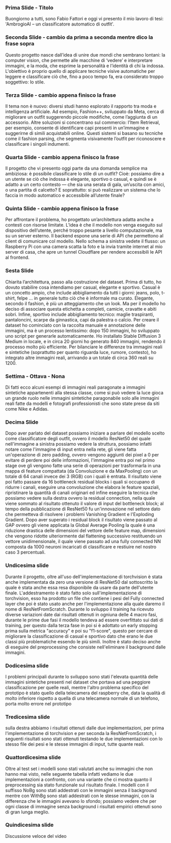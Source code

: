 ### Prima Slide - Titolo 
Buongiorno a tutti, sono Fabio Fattori e oggi vi presento il mio lavoro di tesi: 'AmbrogioAI – un classificatore automatico di outfit'.
### Seconda Slide - cambio da prima a seconda mentre dico la frase sopra
Questo progetto nasce dall’idea di unire due mondi che sembrano lontani: la computer vision, che permette alle macchine di ‘vedere’ e interpretare immagini, e la moda, che esprime la personalità e l’identità di chi la indossa. L'obiettivo è proprio quello di applicare tecniche visive automatiche per leggere e classificare ciò che, fino a poco tempo fa, era considerato troppo soggettivo: lo stile.
### Terza Slide - cambio appena finisco la frase
Il tema non è nuovo: diversi studi hanno esplorato il rapporto tra moda e intelligenza artificiale. Ad esempio, Fashion++, sviluppato da Meta, cerca di migliorare un outfit suggerendo piccole modifiche, come l’aggiunta di un accessorio.
Altre soluzioni si concentrano sul commercio: l’Item Retrieval, per esempio, consente di identificare capi presenti in un’immagine e suggerirne di simili acquistabili online. Questi sistemi si basano su tecniche come il fashion parsing, che segmenta visivamente l’outfit per riconoscere e classificare i singoli indumenti.
### Quarta Slide - cambio appena finisco la frase
Il progetto che vi presento oggi parte da una domanda semplice ma ambiziosa: è possibile classificare lo stile di un outfit?
Cioè: possiamo dire a un utente se ciò che indossa è elegante, sportivo o casual, e quindi se è adatto a un certo contesto — che sia una serata di gala, un’uscita con amici, o una partita di calcetto?
E soprattutto: si può realizzare un sistema che lo faccia in modo automatico e accessibile all’utente finale?
### Quinta Slide - cambio appena finisco la frase
Per affrontare il problema, ho progettato un’architettura adatta anche a contesti con risorse limitate. L’idea è che il modello non venga eseguito sul dispositivo dell’utente, perché troppo pesante a livello computazionale, ma su un server esterno.
Il backend espone una serie di API che permettono al client di comunicare col modello. Nello schema a sinistra vedete il flusso: un Raspberry Pi con una camera scatta la foto e la invia tramite internet al mio server di casa, che apre un tunnel Cloudflare per rendere accessibili le API al frontend.
### Sesta Slide
Chiarita l’architettura, passo alla costruzione del dataset. Prima di tutto, ho dovuto stabilire cosa intendiamo per casual, elegante e sportivo.
Casual è un concetto ampio, che include abbigliamento da tutti i giorni: jeans, polo, t-shirt, felpe ... in generale tutto ciò che è informale ma curato.
Elegante, secondo il fashion, è più un atteggiamento che un look. Ma per il modello ho deciso di associare questa etichetta a completi, camicie, cravatte e abiti sobri.
Infine, sportivo include abbigliamento tecnico: maglie traspiranti, pantaloncini, scarpe da ginnastica, capi da palestra o calcio.
Per creare il dataset ho cominciato con la raccolta manuale e annotazione delle immagini, ma è un processo lentissimo: dopo 150 immagini, ho sviluppato uno script per generarle automaticamente.
Ho installato Stable Diffusion 3 Medium in locale, e in circa 20 giorni ho generato 840 immagini, rendendo il processo molto più efficiente.
Per bilanciare le differenze tra immagini reali e sintetiche (soprattutto per quanto riguarda luce, rumore, contesto), ho integrato altre immagini reali, arrivando a un totale di circa 360 reali su 1200.
### Settima - Ottava - Nona 
Di fatti ecco alcuni esempi di immagini reali paragonate a immagini sintetiche appartenenti alla stessa classe, come si può vedere la luce gioca un grande ruolo nelle immagini sintetiche paragonabile solo alle immagini reali fatte da modelli e fotografi professionisti che sono state prese da siti come Nike e Adidas.
### Decima Slide 
Dopo aver parlato del dataset possiamo iniziare a parlare del modello scelto come classificatore degli outfit, ovvero il modello ResNet50 del quale nell'immagine a sinistra possiamo vedere la struttura, possiamo infatti notare come l'immagine di input entra nella rete, gli viene fatta un'operazione di zero padding, ovvero vengono aggiunti dei pixel a 0 per evitare di perdere poi delle informazioni, l'immagine entra poi nel primo stage ove gli vengono fatte una serie di operazioni per trasformarla in una mappa di feature compattata (da Convoluzione e da MaxPooling) con un totale di 64 canali invece dei 3 (RGB) con i quali è entrata.
Il risultato viene poi fatto passare da 16 bottleneck residual blocks i quali si occupano di ridurre i canali, eseguire una convoluzione che elabora le feature spaziali, ripristinare la quantità di canali originari ed infine eseguire la tecnica che possiamo vedere sulla destra ovvero la residual connection, nella quale viene sommato al risultato ottenuto il valore di input del bottleneck block; al tempo della pubblicazione di ResNet50 fu un'innovazione nel settore dato che permetteva di risolvere i problemi Vanishing Gradient e l'Exploding Gradient.
Dopo aver superato i residual block il risultato viene passato al GAP ovvero gli viene applicata la Global Average Pooling la quale è una riduzione drastica delle dimensioni del vettore delle feature map, dimensioni che vengono ridotte ulteriormente dal flattening successivo restituendo un vettore unidimensionale, il quale viene passato ad una fully connected NN composta da 1000 neuroni incaricati di classificare e restiuire nel nostro caso 3 percentuali.
### Undicesima slide
Durante il progetto, oltre all'uso dell'implementazione di torchvision è stata anche implementata da zero una versione di ResNet50 dal sottoscritto la quale è stata anche essa resa disponibile da usare da parte dell'utente finale.
L'addestramento è stato fatto solo sull'implementazione di torchvision, esso ha prodotto un file che contiene i pesi del Fully connected layer che poi è stato usato anche per l'implementazione alla quale daremo il nome di ResNetFromScratch.
Durante lo sviluppo il training ha ricevuto diverse variazioni date dai risultati ottenuti in ogniuna delle 4 macro fasi, durante le prime due fasi il modello tendeva ad essere overfittato sui dati di training, per questo dalla terza fase in poi si è adottato un early stopping prima sulla metrica "accuracy" e poi su "f1-score", questo per cercare di migliorare la classificazione di casual e sportivo dato che erano le due classi più problematiche essendo le più simili.
Inoltre è stato deciso anche di eseguire del preprocessing che consiste nell'eliminare il background dalle immagini.
### Dodicesima slide 
I problemi principali durante lo sviluppo sono stati l'elevata quantità delle immagini sintetiche presenti nel dataset che portava ad una peggiore classificazione per quelle reali, mentre l'altro problema specifico del prototipo è stato quello della telecamera del raspberry che, data la qualità di molto inferiore rispetto a quella di una telecamera normale di un telefono, porta molto errore nel prototipo
### Tredicesima slide
sulla destra abbiamo i risultati ottenuti dalle due implementazioni, per prima l'implementazione di torchvision e per seconda la ResNetFromScratch, i seguenti risultati sono stati ottenuti testando le due implementazioni con lo stesso file dei pesi e le stesse immagini di input, tutte quante reali.
### Quattordicesima slide
Oltre al test set i modelli sono stati valutati anche su immagini che non hanno mai visto, nelle seguente tabella infatti vediamo le due implementazioni a confronto, con una variante che ci mostra quanto il preprocessing sia stato funzionale sul risultato finale.
I modelli con il suffisso NoBg sono stati addestrati con le immagini senza il background mentre con WithBg sono stati addestrati con le stesse immagini, con la differenza che le immagini avevano lo sfondo; possiamo vedere che per ogni classe di immagine senza background i risultati empirici ottenuti sono di gran lunga meglio.
### Quindicesima slide 
Discussione veloce del video